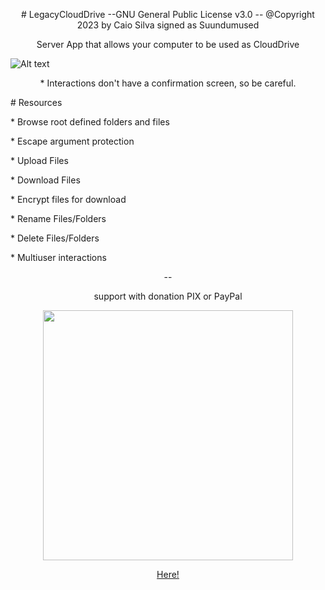 <p align="center"># LegacyCloudDrive --GNU General Public License v3.0 -- @Copyright 2023 by Caio Silva signed as Suundumused</p>
<p align="center">Server App that allows your computer to be used as CloudDrive</p>
<p></p>

![Alt text](https://drive.google.com/uc?export=download&id=1Z12AOlFaaMh32jC589JLOhJVePWI0_Ex)
<p></p>
<p align="center">* Interactions don't have a confirmation screen, so be careful.</p>
<p></p>
<p align="left"># Resources</p>
<p></p>
<p align="left">* Browse root defined folders and files</p>
<p align="left">* Escape argument protection</p>
<p align="left">* Upload Files</p>
<p align="left">* Download Files</p>
<p align="left">* Encrypt files for download</p>
<p align="left">* Rename Files/Folders</p>
<p align="left">* Delete Files/Folders</p>
<p align="left">* Multiuser interactions</p>

<p align="center">--</p>

<p align="center">support with donation PIX or PayPal</p>

<p align="center"><img src="https://drive.google.com/uc?export=download&id=1Ub50g1BFW-3XdkR5zqHO_zQOUpovi6CK" data-canonical-src="https://www.paypal.com/donate/?hosted_button_id=9TPZ7FWPZ95F8" width="400" height="400" /></p>

<p align="center"><a href="https://www.paypal.com/donate/?hosted_button_id=9TPZ7FWPZ95F8">Here!</a></p>
